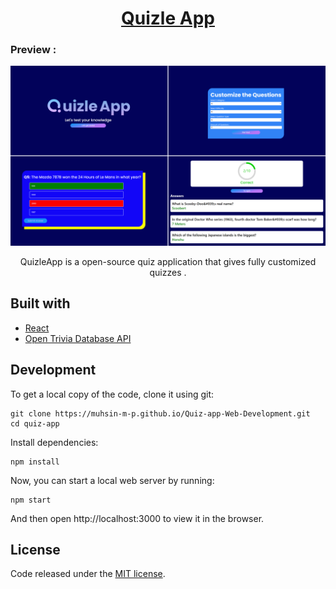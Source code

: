 <h1 align="center">
  <a href="https://muhsin-m-p.github.io/Quiz-app-Web-Development/">
    Quizle App
  </a>
</h1>

<h3>Preview :</h3>
<img src="https://raw.githubusercontent.com/MUHSIN-M-P/Quiz-app-Web-Development/refs/heads/main/preview%20(2).png" / >

<p align="center">
  QuizleApp is a open-source quiz application that gives fully customized quizzes .
</p>

## Built with

- [React](http://react.dev)
- [Open Trivia Database API](https://opentdb.com/api_config.php)

## Development

To get a local copy of the code, clone it using git:

```
git clone https://muhsin-m-p.github.io/Quiz-app-Web-Development.git
cd quiz-app
```

Install dependencies:

```
npm install
```

Now, you can start a local web server by running:

```
npm start
```

And then open http://localhost:3000 to view it in the browser.


## License

Code released under the [MIT license](https://github.com/SafdarJamal/quiz-app/blob/master/LICENSE).
